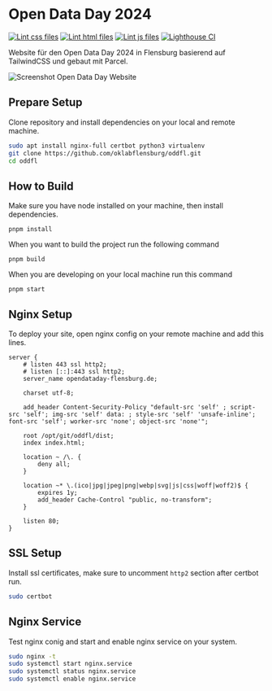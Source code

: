 # Open Data Day 2024

[![Lint css files](https://github.com/oklabflensburg/oddfl/actions/workflows/lint-css.yml/badge.svg)](https://github.com/oklabflensburg/oddfl/actions/workflows/lint-css.yml)
[![Lint html files](https://github.com/oklabflensburg/oddfl/actions/workflows/lint-html.yml/badge.svg)](https://github.com/oklabflensburg/oddfl/actions/workflows/lint-html.yml)
[![Lint js files](https://github.com/oklabflensburg/oddfl/actions/workflows/lint-js.yml/badge.svg)](https://github.com/oklabflensburg/oddfl/actions/workflows/lint-js.yml)
[![Lighthouse CI](https://github.com/oklabflensburg/oddfl/actions/workflows/lighthouse.yml/badge.svg)](https://github.com/oklabflensburg/oddfl/actions/workflows/lighthouse.yml)


Website für den Open Data Day 2024 in Flensburg basierend auf TailwindCSS und gebaut mit Parcel.

![Screenshot Open Data Day Website](https://raw.githubusercontent.com/oklabflensburg/oddfl/main/screenshot_opendataday_flensburg.jpg)



## Prepare Setup

Clone repository and install dependencies on your local and remote machine.

```sh
sudo apt install nginx-full certbot python3 virtualenv
git clone https://github.com/oklabflensburg/oddfl.git
cd oddfl
```


## How to Build

Make sure you have node installed on your machine, then install dependencies.

```
pnpm install
```


When you want to build the project run the following command

```
pnpm build
```


When you are developing on your local machine run this command

```
pnpm start
```


## Nginx Setup

To deploy your site, open nginx config on your remote machine and add this lines.

```
server {
    # listen 443 ssl http2;
    # listen [::]:443 ssl http2;
    server_name opendataday-flensburg.de;

    charset utf-8;

    add_header Content-Security-Policy "default-src 'self' ; script-src 'self'; img-src 'self' data: ; style-src 'self' 'unsafe-inline'; font-src 'self'; worker-src 'none'; object-src 'none'";

    root /opt/git/oddfl/dist;
    index index.html;

    location ~ /\. {
        deny all;
    }

    location ~* \.(ico|jpg|jpeg|png|webp|svg|js|css|woff|woff2)$ {
        expires 1y;
        add_header Cache-Control "public, no-transform";
    }
    
    listen 80;
}
```



## SSL Setup

Install ssl certificates, make sure to uncomment `http2` section after certbot run.

```sh
sudo certbot
```


## Nginx Service

Test nginx conig and start and enable nginx service on your system.

```sh
sudo nginx -t
sudo systemctl start nginx.service
sudo systemctl status nginx.service
sudo systemctl enable nginx.service
```
